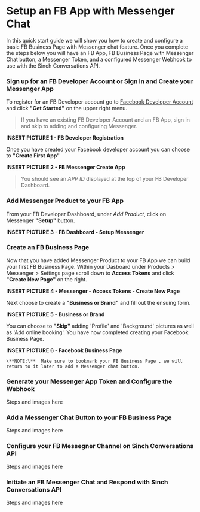 
# Setup an FB App with Messenger Chat
In this quick start guide we will show you how to create and configure a basic FB Business Page with Messenger chat feature.  Once you complete the steps below you will have an FB App, FB Business Page with Messenger Chat button, a Messenger Token, and a configured Messenger Webhook to use with the Sinch Conversations API.

### Sign up for an FB Developer Account or Sign In and Create your Messenger App
To register for an FB Developer account go to [Facebook Developer Account](https://developers.facebook.com) and click **"Get Started"** on the upper right menu.

> 
> If you have an existing FB Developer Account and an FB App, sign in and skip to adding and configuring Messenger.
> 

**INSERT PICTURE 1 - FB Developer Registration**

Once you have created your Facebook developer account you can choose to **"Create First App"**

**INSERT PICTURE 2 - FB Messenger Create App**

> 
>You should see an *APP ID* displayed at the top of your FB Developer Dashboard.
> 

### Add Messenger Product to your FB App
From your FB Developer Dashboard, under *Add Product*, click on Messenger **"Setup"** button.

**INSERT PICTURE 3 - FB Dashboard - Setup Messenger**

### Create an FB Business Page
Now that you have added Messenger Product to your FB App we can build your first FB Business Page.  Within your Dasboard under Products > Messenger > Settings page scroll down to **Access Tokens** and click **"Create New Page"** on the right.

**INSERT PICTURE 4 - Messenger - Access Tokens - Create New Page**

Next choose to create a **"Business or Brand"** and fill out the ensuing form.

**INSERT PICTURE 5 - Business or Brand**

You can choose to **"Skip"** adding 'Profile' and 'Background' pictures as well as 'Add online booking'.  You have now completed creating your Facebook Business Page.  

**INSERT PICTURE 6 - Facebook Business Page**

```
\**NOTE:\**  Make sure to bookmark your FB Business Page , we will return to it later to add a Messenger chat button.
```

### Generate your Messenger App Token and Configure the Webhook
Steps and images here

### Add a Messenger Chat Button to your FB Business Page
Steps and images here

### Configure your FB Messegner Channel on Sinch Conversations API
Steps and images here

### Initiate an FB Messenger Chat and Respond with Sinch Conversations API
Steps and images here

